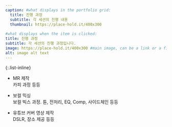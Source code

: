 ```yaml
---
caption: #what displays in the portfolio grid:
  title: 진행 과정
  subtitle: 각 세션의 진행 내용
  thumbnail: https://place-hold.it/400x300
  
#what displays when the item is clicked:
title: 진행 과정
subtitle: 각 세션의 진행 과정입니다. 
image: https://place-hold.it/400x300 #main image, can be a link or a file in assets/img/portfolio
alt: image alt text
---
```



{:.list-inline}  

- MR 제작  
  카피 과정 등등  

- 보컬 믹싱  
  보컬 빅스 과정. 튠, 전처리, EQ, Comp, 사이드체인 등등  

- 유튜브 커버 영상 제작  
  DSLR, 장소 제공 등등  
